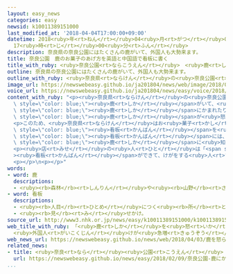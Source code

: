 ```yaml
---
layout: easy_news
categories: easy
newsid: k10011389151000
last_modified_at: '2018-04-04T17:00:00+09:00'
datetime: 2018<ruby>年<rt>ねん</rt></ruby>04<ruby>月<rt>がつ</rt></ruby>04<ruby>日<rt>にち</rt></ruby>
  17<ruby>時<rt>じ</rt></ruby>00<ruby>分<rt>ふん</rt></ruby>
description: 奈良県の奈良公園にはたくさんの鹿がいて、外国人も大勢来ます。
title: 奈良公園　鹿のお菓子のあげ方を英語と中国語で看板に書く
title_with_ruby: <ruby>奈良公園<rt>ならこうえん</rt></ruby>　<ruby>鹿<rt>しか</rt></ruby>のお<ruby>菓子<rt>かし</rt></ruby>のあげ<ruby>方<rt>かた</rt></ruby>を<ruby>英語<rt>えいご</rt></ruby>と<ruby>中国語<rt>ちゅうごくご</rt></ruby>で<ruby>看板<rt>かんばん</rt></ruby>に<ruby>書<rt>か</rt></ruby>く
outline: 奈良県の奈良公園にはたくさんの鹿がいて、外国人も大勢来ます。
outline_with_ruby: <ruby>奈良県<rt>ならけん</rt></ruby>の<ruby>奈良公園<rt>ならこうえん</rt></ruby>にはたくさんの<ruby>鹿<rt>しか</rt></ruby>がいて、<ruby>外国人<rt>がいこくじん</rt></ruby>も<ruby>大勢<rt>おおぜい</rt></ruby><ruby>来<rt>き</rt></ruby>ます。
image_url: https://newswebeasy.github.io/ja201804/news/web/image/2018/04/03/K10011389151_1804031341_1804031343_01_03.jpg
voice_url: https://newswebeasy.github.io/ja201804/news/easy/voice/2018/04/04/k10011389151000.mp4
content_with_ruby: "<p><ruby>奈良県<rt>ならけん</rt></ruby>の<ruby>奈良公園<rt>ならこうえん</rt></ruby>にはたくさんの<span\
  \ style=\"color: blue;\"><ruby>鹿<rt>しか</rt></ruby></span>がいて、<ruby>外国人<rt>がいこくじん</rt></ruby>も<ruby>大勢<rt>おおぜい</rt></ruby><ruby>来<rt>き</rt></ruby>ます。しかし、<ruby>鹿<rt>しか</rt></ruby>せんべいというお<ruby>菓子<rt>かし</rt></ruby>をあげるときに<span\
  \ style=\"color: blue;\"><ruby>鹿<rt>しか</rt></ruby></span>にかまれたりして、けがをする<ruby>外国人<rt>がいこくじん</rt></ruby>が<ruby>増<rt>ふ</rt></ruby>えています。<ruby>写真<rt>しゃしん</rt></ruby>を<ruby>撮<rt>と</rt></ruby>ろうとしてお<ruby>菓子<rt>かし</rt></ruby>をすぐにあげなかったため、<span\
  \ style=\"color: blue;\"><ruby>鹿<rt>しか</rt></ruby></span>が<ruby>怒<rt>おこ</rt></ruby>ったことなどが<ruby>原因<rt>げんいん</rt></ruby>です。</p>\n\
  <p>このため、<ruby>奈良県<rt>ならけん</rt></ruby>はお<ruby>菓子<rt>かし</rt></ruby>をあげるときに<ruby>気<rt>き</rt></ruby>をつけることを<ruby>英語<rt>えいご</rt></ruby>と<ruby>中国語<rt>ちゅうごくご</rt></ruby>と<ruby>日本語<rt>にほんご</rt></ruby>で<ruby>書<rt>か</rt></ruby>いた<span\
  \ style=\"color: blue;\"><ruby>看板<rt>かんばん</rt></ruby></span>を<ruby>作<rt>つく</rt></ruby>って、お<ruby>菓子<rt>かし</rt></ruby>を<ruby>売<rt>う</rt></ruby>る<ruby>店<rt>みせ</rt></ruby>の<ruby>前<rt>まえ</rt></ruby>に<ruby>置<rt>お</rt></ruby>きました。<span\
  \ style=\"color: blue;\"><ruby>看板<rt>かんばん</rt></ruby></span>には、お<ruby>菓子<rt>かし</rt></ruby>はすぐにあげることや、お<ruby>菓子<rt>かし</rt></ruby>がなくなったら<ruby>両方<rt>りょうほう</rt></ruby>の<ruby>手<rt>て</rt></ruby>を<ruby>前<rt>まえ</rt></ruby>に<ruby>出<rt>だ</rt></ruby>して「もうありません」と<span\
  \ style=\"color: blue;\"><ruby>鹿<rt>しか</rt></ruby></span>に<ruby>知<rt>し</rt></ruby>らせることなどが<ruby>書<rt>か</rt></ruby>いてあります。</p>\n\
  <p><ruby>店<rt>みせ</rt></ruby>の<ruby>人<rt>ひと</rt></ruby>は「<span style=\"color: blue;\"\
  ><ruby>看板<rt>かんばん</rt></ruby></span>ができて、けがをする<ruby>人<rt>ひと</rt></ruby>が<ruby>少<rt>すく</rt></ruby>なくなるといいと<ruby>思<rt>おも</rt></ruby>います」と<ruby>話<rt>はな</rt></ruby>しています。</p>\n\
  <p></p>\n<p></p>"
words:
- word: 鹿
  descriptions:
  - <ruby><rb>森林</rb><rt>しんりん</rt></ruby>や<ruby><rb>山野</rb><rt>さんや</rt></ruby>にすむ、<ruby><rb>草食</rb><rt>そうしょく</rt></ruby>のおとなしいけもの。<ruby><rb>足</rb><rt>あし</rt></ruby>は<ruby><rb>細長</rb><rt>ほそなが</rt></ruby>く、<ruby><rb>雄</rb><rt>おす</rt></ruby>は<ruby><rb>木</rb><rt>き</rt></ruby>の<ruby><rb>枝</rb><rt>えだ</rt></ruby>のような<ruby><rb>角</rb><rt>つの</rt></ruby>を<ruby><rb>持</rb><rt>も</rt></ruby>つ。<ruby><rb>世界各地</rb><rt>せかいかくち</rt></ruby>にいる。
- word: 看板
  descriptions:
  - <ruby><rb>人目</rb><rt>ひとめ</rt></ruby>につく<ruby><rb>所</rb><rt>ところ</rt></ruby>に、<ruby><rb>店</rb><rt>みせ</rt></ruby>の<ruby><rb>名前</rb><rt>なまえ</rt></ruby>や<ruby><rb>商品</rb><rt>しょうひん</rt></ruby>の<ruby><rb>名前</rb><rt>なまえ</rt></ruby>などを<ruby><rb>書</rb><rt>か</rt></ruby>いて、<ruby><rb>出</rb><rt>だ</rt></ruby>しておくもの。
  - <ruby><rb>見</rb><rt>み</rt></ruby>せかけ。
source_url: http://www3.nhk.or.jp/news/easy/k10011389151000/k10011389151000.html
web_title_with_ruby: 「<ruby>鹿<rt>しか</rt></ruby>を<ruby>怒<rt>いか</rt></ruby>らせないで」<ruby>英語<rt>えいご</rt></ruby>と<ruby>中国語<rt>ちゅうごくご</rt></ruby>で<ruby>看板<rt>かんばん</rt></ruby>
  <ruby>外国人<rt>がいこくじん</rt></ruby>けが<ruby>急増<rt>きゅうぞう</rt></ruby> <ruby>奈良<rt>なら</rt></ruby>
web_news_url: https://newswebeasy.github.io/news/web/2018/04/03/鹿を怒らせないで英語と中国語で看板-外国人けが急増-奈良
related_news:
- title: <ruby>奈良<rt>なら</rt></ruby><ruby>公園<rt>こうえん</rt></ruby>　<ruby>鹿<rt>しか</rt></ruby>にかまれてけがをした<ruby>人<rt>ひと</rt></ruby>が<ruby>増<rt>ふ</rt></ruby>える
  url: https://newswebeasy.github.io/news/easy/2018/02/09/奈良公園-鹿にかまれてけがをした人が増える
...
```

